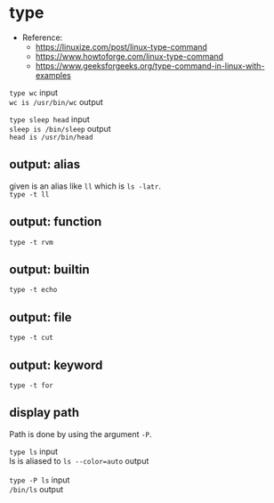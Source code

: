 # type

* Reference: 
  * https://linuxize.com/post/linux-type-command
  * https://www.howtoforge.com/linux-type-command
  * https://www.geeksforgeeks.org/type-command-in-linux-with-examples
  
```type wc``` input
<br>
```wc is /usr/bin/wc``` output

```type sleep head``` input
<br>
```sleep is /bin/sleep``` output
<br>
```head is /usr/bin/head```

## output: alias

given is an alias like ```ll``` which is ```ls -latr```.
<br>
```type -t ll```

## output: function

```type -t rvm```

## output: builtin

```type -t echo```

## output: file

```type -t cut```

## output: keyword

```type -t for```

## display path

Path is done by using the argument ```-P```.

```type ls``` input
<br>
ls is aliased to ```ls --color=auto``` output
<br><br>
```type -P ls``` input
<br>
```/bin/ls``` output
